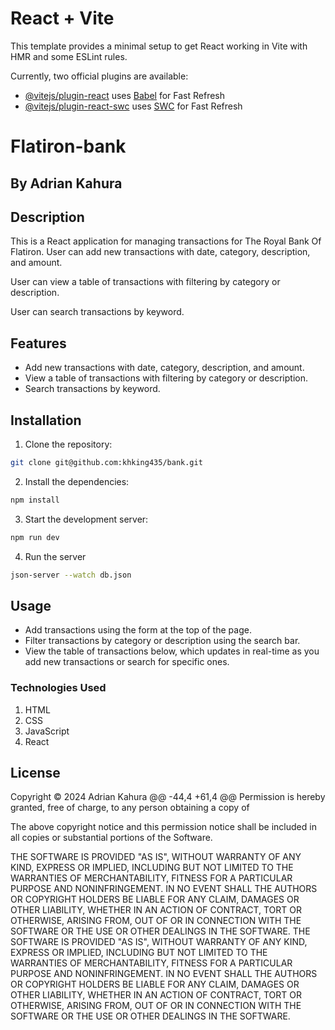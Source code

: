 # React + Vite

This template provides a minimal setup to get React working in Vite with HMR and some ESLint rules.

Currently, two official plugins are available:

- [@vitejs/plugin-react](https://github.com/vitejs/vite-plugin-react/blob/main/packages/plugin-react/README.md) uses [Babel](https://babeljs.io/) for Fast Refresh
- [@vitejs/plugin-react-swc](https://github.com/vitejs/vite-plugin-react-swc) uses [SWC](https://swc.rs/) for Fast Refresh


# Flatiron-bank
## By Adrian Kahura


## Description

This is a React application for managing transactions for The Royal Bank Of Flatiron.
User can add new transactions with date, category, description, and amount.

User can view a table of transactions with filtering by category or description.

User can search transactions by keyword.


## Features

- Add new transactions with date, category, description, and amount.
- View a table of transactions with filtering by category or description.
- Search transactions by keyword.

## Installation

1. Clone the repository:
```bash
git clone git@github.com:khking435/bank.git
```
2. Install the dependencies:
```bash
npm install
```
3. Start the development server:
```bash
npm run dev
```
4. Run the server
```bash
json-server --watch db.json
```


## Usage

- Add transactions using the form at the top of the page.
- Filter transactions by category or description using the search bar.
- View the table of transactions below, which updates in real-time as you add new transactions or search for specific ones.
### Technologies Used
1. HTML
2. CSS
3. JavaScript
4. React




## License
Copyright © 2024 Adrian Kahura @@ -44,4 +61,4 @@ Permission is hereby granted, free of charge, to any person obtaining a copy of

The above copyright notice and this permission notice shall be included in all copies or substantial portions of the Software.

THE SOFTWARE IS PROVIDED "AS IS", WITHOUT WARRANTY OF ANY KIND, EXPRESS OR IMPLIED, INCLUDING BUT NOT LIMITED TO THE WARRANTIES OF MERCHANTABILITY, FITNESS FOR A PARTICULAR PURPOSE AND NONINFRINGEMENT. IN NO EVENT SHALL THE AUTHORS OR COPYRIGHT HOLDERS BE LIABLE FOR ANY CLAIM, DAMAGES OR OTHER LIABILITY, WHETHER IN AN ACTION OF CONTRACT, TORT OR OTHERWISE, ARISING FROM, OUT OF OR IN CONNECTION WITH THE SOFTWARE OR THE USE OR OTHER DEALINGS IN THE SOFTWARE. THE SOFTWARE IS PROVIDED "AS IS", WITHOUT WARRANTY OF ANY KIND, EXPRESS OR IMPLIED, INCLUDING BUT NOT LIMITED TO THE WARRANTIES OF MERCHANTABILITY, FITNESS FOR A PARTICULAR PURPOSE AND NONINFRINGEMENT. IN NO EVENT SHALL THE AUTHORS OR COPYRIGHT HOLDERS BE LIABLE FOR ANY CLAIM, DAMAGES OR OTHER LIABILITY, WHETHER IN AN ACTION OF CONTRACT, TORT OR OTHERWISE, ARISING FROM, OUT OF OR IN CONNECTION WITH THE SOFTWARE OR THE USE OR OTHER DEALINGS IN THE SOFTWARE.


